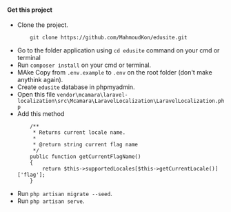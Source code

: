 #### Get this project

-   Clone the project.
    ```
        git clone https://github.com/MahmoudKon/edusite.git
    ```
-   Go to the folder application using `cd edusite` command on your cmd or terminal
-   Run `composer install` on your cmd or terminal.
-   MAke Copy from `.env.example` to `.env` on the root folder (don't make anythink again).
-   Create `edusite` database in phpmyadmin.
-   Open this file
    `vendor\mcamara\laravel-localization\src\Mcamara\LaravelLocalization\LaravelLocalization.php`
-   Add this method
    ```
        /**
         * Returns current locale name.
         *
         * @return string current flag name
         */
        public function getCurrentFlagName()
        {
            return $this->supportedLocales[$this->getCurrentLocale()]['flag'];
        }
    ```
-   Run `php artisan migrate --seed`.
-   Run `php artisan serve`.
